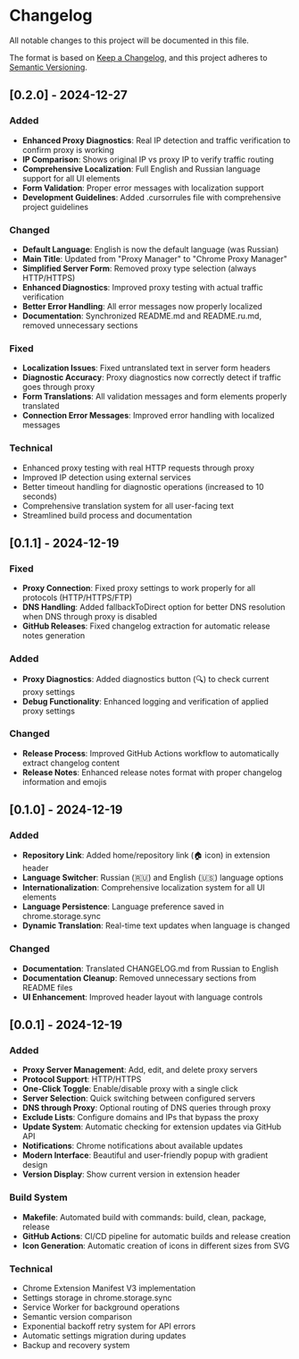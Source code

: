 # Changelog

All notable changes to this project will be documented in this file.

The format is based on [Keep a Changelog](https://keepachangelog.com/en/1.0.0/),
and this project adheres to [Semantic Versioning](https://semver.org/spec/v2.0.0.html).

## [0.2.0] - 2024-12-27

### Added
- **Enhanced Proxy Diagnostics**: Real IP detection and traffic verification to confirm proxy is working
- **IP Comparison**: Shows original IP vs proxy IP to verify traffic routing
- **Comprehensive Localization**: Full English and Russian language support for all UI elements
- **Form Validation**: Proper error messages with localization support
- **Development Guidelines**: Added .cursorrules file with comprehensive project guidelines

### Changed
- **Default Language**: English is now the default language (was Russian)
- **Main Title**: Updated from "Proxy Manager" to "Chrome Proxy Manager"
- **Simplified Server Form**: Removed proxy type selection (always HTTP/HTTPS)
- **Enhanced Diagnostics**: Improved proxy testing with actual traffic verification
- **Better Error Handling**: All error messages now properly localized
- **Documentation**: Synchronized README.md and README.ru.md, removed unnecessary sections

### Fixed
- **Localization Issues**: Fixed untranslated text in server form headers
- **Diagnostic Accuracy**: Proxy diagnostics now correctly detect if traffic goes through proxy
- **Form Translations**: All validation messages and form elements properly translated
- **Connection Error Messages**: Improved error handling with localized messages

### Technical
- Enhanced proxy testing with real HTTP requests through proxy
- Improved IP detection using external services
- Better timeout handling for diagnostic operations (increased to 10 seconds)
- Comprehensive translation system for all user-facing text
- Streamlined build process and documentation

## [0.1.1] - 2024-12-19

### Fixed
- **Proxy Connection**: Fixed proxy settings to work properly for all protocols (HTTP/HTTPS/FTP)
- **DNS Handling**: Added fallbackToDirect option for better DNS resolution when DNS through proxy is disabled
- **GitHub Releases**: Fixed changelog extraction for automatic release notes generation

### Added
- **Proxy Diagnostics**: Added diagnostics button (🔍) to check current proxy settings
- **Debug Functionality**: Enhanced logging and verification of applied proxy settings

### Changed
- **Release Process**: Improved GitHub Actions workflow to automatically extract changelog content
- **Release Notes**: Enhanced release notes format with proper changelog information and emojis

## [0.1.0] - 2024-12-19

### Added
- **Repository Link**: Added home/repository link (🏠 icon) in extension header
- **Language Switcher**: Russian (🇷🇺) and English (🇺🇸) language options
- **Internationalization**: Comprehensive localization system for all UI elements
- **Language Persistence**: Language preference saved in chrome.storage.sync
- **Dynamic Translation**: Real-time text updates when language is changed

### Changed
- **Documentation**: Translated CHANGELOG.md from Russian to English
- **Documentation Cleanup**: Removed unnecessary sections from README files
- **UI Enhancement**: Improved header layout with language controls

## [0.0.1] - 2024-12-19

### Added
- **Proxy Server Management**: Add, edit, and delete proxy servers
- **Protocol Support**: HTTP/HTTPS
- **One-Click Toggle**: Enable/disable proxy with a single click
- **Server Selection**: Quick switching between configured servers
- **DNS through Proxy**: Optional routing of DNS queries through proxy
- **Exclude Lists**: Configure domains and IPs that bypass the proxy
- **Update System**: Automatic checking for extension updates via GitHub API
- **Notifications**: Chrome notifications about available updates
- **Modern Interface**: Beautiful and user-friendly popup with gradient design
- **Version Display**: Show current version in extension header

### Build System
- **Makefile**: Automated build with commands: build, clean, package, release
- **GitHub Actions**: CI/CD pipeline for automatic builds and release creation
- **Icon Generation**: Automatic creation of icons in different sizes from SVG

### Technical
- Chrome Extension Manifest V3 implementation
- Settings storage in chrome.storage.sync
- Service Worker for background operations
- Semantic version comparison
- Exponential backoff retry system for API errors
- Automatic settings migration during updates
- Backup and recovery system
